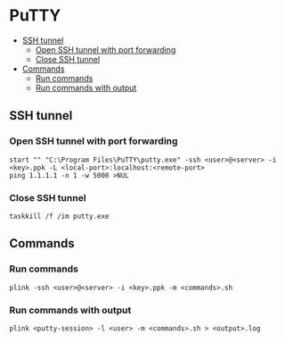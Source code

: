 PuTTY
=====

* [SSH tunnel](#ssh-tunnel)
    * [Open SSH tunnel with port forwarding](#open-ssh-tunnel-with-port-forwarding)
    * [Close SSH tunnel](#close-ssh-tunnel)
* [Commands](#commands)
    * [Run commands](#run-commands)
    * [Run commands with output](#run-commands-with-output)

SSH tunnel
----------

### Open SSH tunnel with port forwarding

```batchfile
start "" "C:\Program Files\PuTTY\putty.exe" -ssh <user>@<server> -i <key>.ppk -L <local-port>:localhost:<remote-port>
ping 1.1.1.1 -n 1 -w 5000 >NUL
```

### Close SSH tunnel

```batchfile
taskkill /f /im putty.exe
```

Commands
--------

### Run commands

```batchfile
plink -ssh <user>@<server> -i <key>.ppk -m <commands>.sh
```

### Run commands with output

```batchfile
plink <putty-session> -l <user> -m <commands>.sh > <output>.log
```
